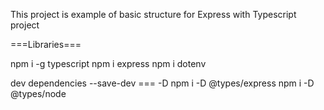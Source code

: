 This project is example of basic structure for Express with Typescript project

===Libraries===

npm i -g typescript
npm i express 
npm i dotenv

dev dependencies
--save-dev === -D
npm i -D @types/express 
npm i -D @types/node
